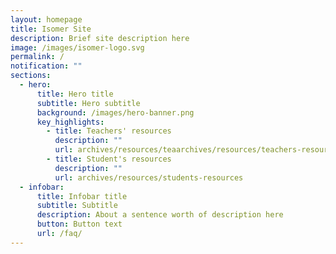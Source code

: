 ```yaml
---
layout: homepage
title: Isomer Site
description: Brief site description here
image: /images/isomer-logo.svg
permalink: /
notification: ""
sections:
  - hero:
      title: Hero title
      subtitle: Hero subtitle
      background: /images/hero-banner.png
      key_highlights:
        - title: Teachers' resources
          description: ""
          url: archives/resources/teaarchives/resources/teachers-resourceschers'-resources
        - title: Student's resources
          description: ""
          url: archives/resources/students-resources
  - infobar:
      title: Infobar title
      subtitle: Subtitle
      description: About a sentence worth of description here
      button: Button text
      url: /faq/
---
```

